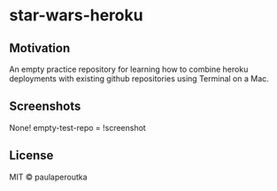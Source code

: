 # star-wars-heroku

## Motivation
An empty practice repository for learning how to combine heroku deployments with existing github repositories using Terminal on a Mac.

## Screenshots
None!  empty-test-repo = !screenshot

## License
MIT © paulaperoutka
